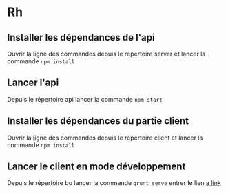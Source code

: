 # Rh
## Installer les dépendances de l'api

Ouvrir la ligne des commandes depuis le répertoire server et lancer la 
commande `npm install`

## Lancer l'api

Depuis le répertoire api lancer la commande `npm start`

## Installer les dépendances du partie client

Ouvrir la ligne des commandes depuis le répertoire client et lancer la 
commande `npm install`


## Lancer le client en mode développement

Depuis le répertoire bo lancer la commande `grunt serve`
entrer le lien [a link](http://localhost:9000)
